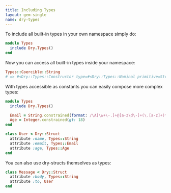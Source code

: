 ```yaml
---
title: Including Types
layout: gem-single
name: dry-types
---
```


To include all built-in types in your own namespace simply do:

``` ruby
module Types
  include Dry.Types()
end
```

Now you can access all built-in types inside your namespace:

``` ruby
Types::Coercible::String
# => #<Dry::Types::Constructor type=#<Dry::Types::Nominal primitive=String options={}>>
```

With types accessible as constants you can easily compose more complex types:

``` ruby
module Types
  include Dry.Types()

  Email = String.constrained(format: /\A[\w+\-.]+@[a-z\d\-]+(\.[a-z]+)*\.[a-z]+\z/i)
  Age = Integer.constrained(gt: 18)
end

class User < Dry::Struct
  attribute :name, Types::String
  attribute :email, Types::Email
  attribute :age, Types::Age
end
```

You can also use dry-structs themselves as types:

```ruby
class Message < Dry::Struct
  attribute :body, Types::String
  attribute :to, User
end
```
